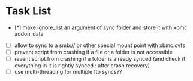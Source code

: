 Task List
=========

- [*] make ignore_list an argument of sync folder and store it with xbmc addon_data
- [ ] allow to sync to a smb:// or other special mount point with xbmc.cvfs
- [ ] prevent script from crashing if a file or a folder is not accessible
- [ ] revent script from crashing if a folder is already synced (and check if everything in it is rightly synced : after crash recovery)
- [ ] use multi-threading for multiple ftp syncs??
